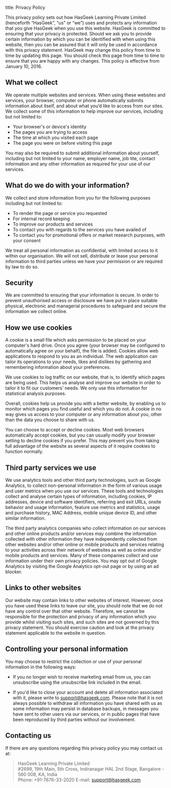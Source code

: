 title: Privacy Policy

This privacy policy sets out how HasGeek Learning Private Limited (henceforth “HasGeek”, “us” or “we”) uses and protects any information that you give HasGeek when you use this website. HasGeek is committed to ensuring that your privacy is protected. Should we ask you to provide certain information by which you can be identified with when using this website, then you can be assured that it will only be used in accordance with this privacy statement. HasGeek may change this policy from time to time by updating this page. You should check this page from time to time to ensure that you are happy with any changes. This policy is effective from January 10, 2016.

## What we collect

We operate multiple websites and services. When using these websites and services, your browser, computer or phone automatically submits information about itself, and about what you’d like to access from our sites. We collect some of this information to help improve our services, including but not limited to:

* Your browser's or device's identity
* The pages you are trying to access
* The time at which you visited each page
* The page you were on before visiting this page

You may also be required to submit additional information about yourself, including but not limited to your name, employer name, job tite, contact information and any other information as required for your use of our services.

## What do we do with your information?

We collect and store information from you for the following purposes including but not limited to:

* To render the page or service you requested
* For internal record keeping
* To improve our products and services
* To contact you with regards to the services you have availed of
* To contact you for promotional offers or market research purposes, with your consent

We treat all personal information as confidential, with limited access to it within our organisation. We will not sell, distribute or lease your personal information to third parties unless we have your permission or are required by law to do so.

## Security

We are committed to ensuring that your information is secure. In order to prevent unauthorised access or disclosure we have put in place suitable physical, electronic and managerial procedures to safeguard and secure the information we collect online.

## How we use cookies

A cookie is a small file which asks permission to be placed on your computer's hard drive. Once you agree (your browser may be configured to automatically agree on your behalf), the file is added. Cookies allow web applications to respond to you as an individual. The web application can tailor its operations to your needs, likes and dislikes by gathering and remembering information about your preferences.

We use cookies to log traffic on our website, that is, to identify which pages are being used. This helps us analyse and improve our website in order to tailor it to fit our customers' needs. We only use this information for statistical analysis purposes.

Overall, cookies help us provide you with a better website, by enabling us to monitor which pages you find useful and which you do not. A cookie in no way gives us access to your computer or any information about you, other than the data you choose to share with us.

You can choose to accept or decline cookies. Most web browsers automatically accept cookies, but you can usually modify your browser setting to decline cookies if you prefer. This may prevent you from taking full advantage of the website as several aspects of it require cookies to function normally.

## Third party services we use

We use analytics tools and other third party technologies, such as Google Analytics, to collect non-personal information in the form of various usage and user metrics when you use our services. These tools and technologies collect and analyse certain types of information, including cookies, IP addresses, device and software identifiers, referring and exit URLs, onsite behavior and usage information, feature use metrics and statistics, usage and purchase history, MAC Address, mobile unique device ID, and other similar information.

The third party analytics companies who collect information on our services and other online products and/or services may combine the information collected with other information they have independently collected from other websites and/or other online or mobile products and services relating to your activities across their network of websites as well as online and/or mobile products and services. Many of these companies collect and use information under their own privacy policies. You may opt out of Google Analytics by visiting the Google Analytics opt-out page or by using an ad blocker.

## Links to other websites

Our website may contain links to other websites of interest. However, once you have used these links to leave our site, you should note that we do not have any control over that other website. Therefore, we cannot be responsible for the protection and privacy of any information which you provide whilst visiting such sites, and such sites are not governed by this privacy statement. You should exercise caution and look at the privacy statement applicable to the website in question.

## Controlling your personal information

You may choose to restrict the collection or use of your personal information in the following ways:

* If you no longer wish to receive marketing email from us, you can unsubscribe using the unsubscribe link included in the email.

* If you'd like to close your account and delete all information associated with it, please write to <support@hasgeek.com>. Please note that it is not always possible to withdraw all information you have shared with us as some information may persist in database backups, in messages you have sent to other users via our services, or in public pages that have been reproduced by third parties without our involvement.

## Contacting us

If there are any questions regarding this privacy policy you may contact us at:

> HasGeek Learning Private Limited  
> \#2699, 19th Main, 5th Cross, Indiranagar HAL 2nd Stage, Bangalore - 560 008, KA, India  
> Phone: +91-7676-33-2020
> E-mail: support@hasgeek.com